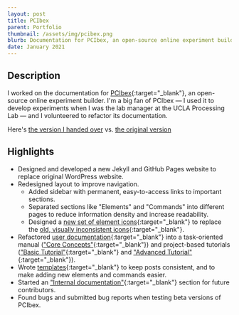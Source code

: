 ```yaml
---
layout: post
title: PCIbex
parent: Portfolio
thumbnail: /assets/img/pcibex.png
blurb: Documentation for PCIbex, an open-source online experiment builder.
date: January 2021
---
```


## Description

I worked on the documentation for 
[PCIbex](https://www.pcibex.net/){:target="_blank"},
an open-source online experiment builder. I'm a big fan of PCIbex — I used it to
develop experiments when I was the lab manager at the UCLA Processing Lab — and
I volunteered to refactor its documentation.

Here's <a href="{{site.baseurl}}/pcibex" class="say-hello" target="_blank">the version I handed over</a> vs. <a href="https://www.pcibex.net/documentation/" class="say-hello" target="_blank">the original version</a>

## Highlights

+ Designed and developed a new Jekyll and GitHub Pages website to replace
original WordPress website.
+ Redesigned layout to improve navigation.
  + Added sidebar with permanent, easy-to-access links to important sections.
  + Separated sections like "Elements" and "Commands" into different pages to
  reduce information density and increase readability.
  + Designed a
  [new set of element icons]({{site.baseurl}}/pcibex/elements){:target="_blank"}
  to replace the
  [old, visually inconsistent icons](https://www.pcibex.net/reference/){:target="_blank"}.
+ Refactored
[user documentation](https://www.pcibex.net/wiki/00-overview/){:target="_blank"}
into a task-oriented manual
(["Core Concepts"]({{site.baseurl}}/pcibex/core-concepts){:target="_blank"})
and project-based tutorials (["Basic Tutorial"]({{site.baseurl}}/pcibex/basic-tutorial){:target="_blank"}
and
["Advanced Tutorial"]({{site.baseurl}}/pcibex/docs/advanced-tutorial){:target="_blank"}).
+ Wrote [templates](https://github.com/angelica-pan/pcibex/tree/master/_layouts){:target="_blank"}
to keep posts consistent, and to make adding new elements and commands easier.
+ Started an
["Internal documentation"]({{site.baseurl}}/pcibex/internal/internal-documentation){:target="_blank"}
section for future contributors.
+ Found bugs and submitted bug reports when testing beta versions of PCIbex.
